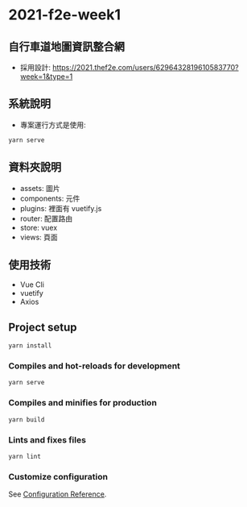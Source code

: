 # 2021-f2e-week1

## 自行車道地圖資訊整合網
- 採用設計: https://2021.thef2e.com/users/6296432819610583770?week=1&type=1
## 系統說明
- 專案運行方式是使用: 
```sh
yarn serve
```
## 資料夾說明
- assets: 圖片
- components: 元件
- plugins: 裡面有 vuetify.js
- router: 配置路由
- store: vuex
- views: 頁面

## 使用技術
- Vue Cli
- vuetify
- Axios

## Project setup
```
yarn install
```

### Compiles and hot-reloads for development
```
yarn serve
```

### Compiles and minifies for production
```
yarn build
```

### Lints and fixes files
```
yarn lint
```

### Customize configuration
See [Configuration Reference](https://cli.vuejs.org/config/).
